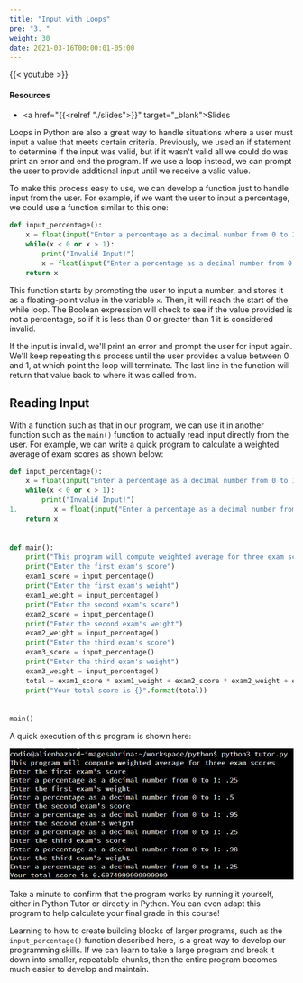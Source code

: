 ```yaml
---
title: "Input with Loops"
pre: "3. "
weight: 30
date: 2021-03-16T00:00:01-05:00
---
```


{{< youtube  >}}

#### Resources

* <a href="{{<relref "./slides">}}" target="_blank">Slides</a>

Loops in Python are also a great way to handle situations where a user must input a value that meets certain criteria. Previously, we used an if statement to determine if the input was valid, but if it wasn't valid all we could do was print an error and end the program. If we use a loop instead, we can prompt the user to provide additional input until we receive a valid value.

To make this process easy to use, we can develop a function just to handle input from the user. For example, if we want the user to input a percentage, we could use a function similar to this one:

```python
def input_percentage():
    x = float(input("Enter a percentage as a decimal number from 0 to 1: "))
    while(x < 0 or x > 1):
        print("Invalid Input!")
        x = float(input("Enter a percentage as a decimal number from 0 to 1: "))
    return x
```

This function starts by prompting the user to input a number, and stores it as a floating-point value in the variable `x`. Then, it will reach the start of the while loop. The Boolean expression will check to see if the value provided is not a percentage, so if it is less than $0$ or greater than $1$ it is considered invalid. 

If the input is invalid, we'll print an error and prompt the user for input again. We'll keep repeating this process until the user provides a value between $0$ and $1$, at which point the loop will terminate. The last line in the function will return that value back to where it was called from.

## Reading Input

With a function such as that in our program, we can use it in another function such as the `main()` function to actually read input directly from the user. For example, we can write a quick program to calculate a weighted average of exam scores as shown below:

```python
def input_percentage():
    x = float(input("Enter a percentage as a decimal number from 0 to 1: "))
    while(x < 0 or x > 1):
        print("Invalid Input!")
1.         x = float(input("Enter a percentage as a decimal number from 0 to 1: "))
    return x


def main():
    print("This program will compute weighted average for three exam scores")
    print("Enter the first exam's score")
    exam1_score = input_percentage()
    print("Enter the first exam's weight")
    exam1_weight = input_percentage()
    print("Enter the second exam's score")
    exam2_score = input_percentage()
    print("Enter the second exam's weight")
    exam2_weight = input_percentage()
    print("Enter the third exam's score")
    exam3_score = input_percentage()
    print("Enter the third exam's weight")
    exam3_weight = input_percentage()
    total = exam1_score * exam1_weight + exam2_score * exam2_weight + exam3_score * exam3_weight
    print("Your total score is {}".format(total))


main()
```

A quick execution of this program is shown here:

![Execution of Program](/images/lab11/input.png)

Take a minute to confirm that the program works by running it yourself, either in Python Tutor or directly in Python. You can even adapt this program to help calculate your final grade in this course!

Learning to how to create building blocks of larger programs, such as the `input_percentage()` function described here, is a great way to develop our programming skills. If we can learn to take a large program and break it down into smaller, repeatable chunks, then the entire program becomes much easier to develop and maintain.
